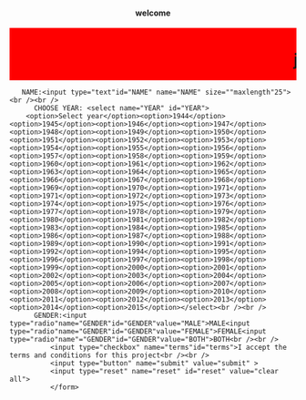 
<html>
       <head>
<title>WELCOME TO MY PROJECT </title> 
       


</head>
<style>
<body>
</style>


<center><h4>welcome</h4></center>
<marquee bgcolor="red" behavior="scroll"><h1>jai mata di</h1></marquee>


<form>
         
       NAME:<input type="text"id="NAME" name="NAME" size=""maxlength"25"><br /><br />
          CHOOSE YEAR: <select name="YEAR" id="YEAR">
        <option>Select year</option><option>1944</option><option>1945</option><option>1946</option><option>1947</option><option>1948</option><option>1949</option><option>1950</option><option>1951</option><option>1952</option><option>1953</option><option>1954</option><option>1955</option><option>1956</option><option>1957</option><option>1958</option><option>1959</option><option>1960</option><option>1961</option><option>1962</option><option>1963</option><option>1964</option><option>1965</option><option>1966</option><option>1967</option><option>1968</option><option>1969</option><option>1970</option><option>1971</option><option>1971</option><option>1972</option><option>1973</option><option>1974</option><option>1975</option><option>1976</option><option>1977</option><option>1978</option><option>1979</option><option>1980</option><option>1981</option><option>1982</option><option>1983</option><option>1984</option><option>1985</option><option>1986</option><option>1987</option><option>1988</option><option>1989</option><option>1990</option><option>1991</option><option>1992</option><option>1994</option><option>1995</option><option>1996</option><option>1997</option><option>1998</option><option>1999</option><option>2000</option><option>2001</option><option>2002</option><option>2003</option><option>2004</option><option>2005</option><option>2006</option><option>2007</option><option>2008</option><option>2009</option><option>2010</option><option>2011</option><option>2012</option><option>2013</option><option>2014</option><option>2015</option></select><br /><br />
          GENDER:<input type="radio"name="GENDER"id="GENDER"value="MALE">MALE<input type="radio"name="GENDER"id="GENDER"value="FEMALE">FEMALE<input type="radio"name"="GENDER"id="GENDER"value="BOTH">BOTH<br /><br />
              <input type="checkbox" name="terms"id="terms">I accept the terms and conditions for this project<br /><br />
              <input type="button" name="submit" value="submit" >
              <input type="reset" name="reset" id="reset" value="clear all">
              </form>
</body>

</html>
